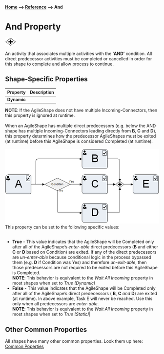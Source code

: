 __[Home](/) --> [Reference](/ref) --> And__

# And Property

![And](media/And.png)

An activity that associates multiple activities with the ‘**AND’** condition.
All direct predecessor activities must be completed or cancelled in order for
this shape to complete and allow process to continue.


## Shape-Specific Properties

| Property | Description |
| -------- | ----------- |
| __Dynamic__ |
**NOTE**: If the AgileShape does not have multiple Incoming-Connectors, then
this property is ignored at runtime.<br>
<br>
When an AgileShape has multiple direct predecessors (e.g. below the AND shape
has multiple Incoming-Connectors leading directly from **B**, **C** and **D**),
this property determines how the predecessor AgileShapes must be exited (at
runtime) before this AgileShape is considered Completed (at runtime).<br>
<br>
![](/ref/media/Dynamic.png)
<br>
This property can be set to the following specific values:<br>
<br>
-   **True** - This value indicates that the AgileShape will be Completed only
    after all of the AgileShape’s *enter-able* direct predecessors (**B** and
    either **C** or **D** based on Condition) are exited. If any of the direct
    predecessors are *un-enter-able* because conditional logic in the process
    bypassed them (e.g. **D** if Condition was Yes) and therefore
    *un-exit-able*, then those predecessors are not required to be exited before
    this AgileShape is Completed.<br>
    **NOTE**: This behavior is equivalent to the *Wait All Incoming* property in
    most shapes when set to *True (Dynamic)*<br>
-   **False** - This value indicates that the AgileShape will be Completed only
    after all of the AgileShape’s direct predecessors ( **B**, **C** *and* **D**)
    are exited (at runtime). In above example, Task E will never be reached. Use
    this only when all predecessors are *enter-able*.  
    **NOTE**: This behavior is equivalent to the *Wait All Incoming* property in
    most shapes when set to *True (Static)*|


## Other Common Proporties
All shapes have many other common properties. Look them up here: [Common Poperties](common/README.md)

